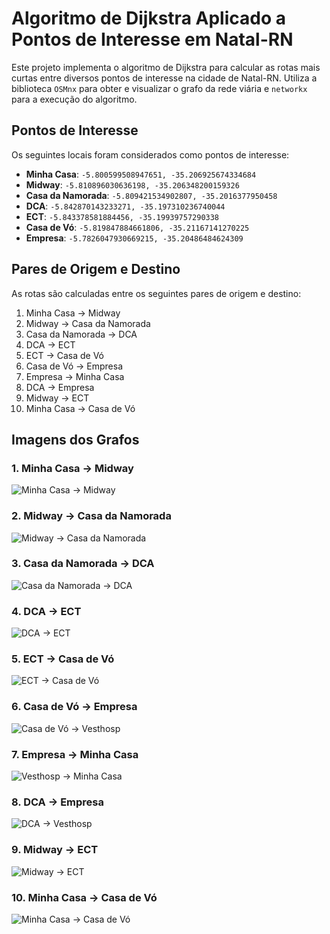 # Algoritmo de Dijkstra Aplicado a Pontos de Interesse em Natal-RN

Este projeto implementa o algoritmo de Dijkstra para calcular as rotas mais curtas entre diversos pontos de interesse na cidade de Natal-RN. Utiliza a biblioteca `OSMnx` para obter e visualizar o grafo da rede viária e `networkx` para a execução do algoritmo.

## Pontos de Interesse

Os seguintes locais foram considerados como pontos de interesse:

- **Minha Casa**: `-5.800599508947651, -35.206925674334684`
- **Midway**: `-5.810896030636198, -35.206348200159326`
- **Casa da Namorada**: `-5.809421534902807, -35.2016377950458`
- **DCA**: `-5.842870143233271, -35.197310236740044`
- **ECT**: `-5.843378581884456, -35.19939757290338`
- **Casa de Vó**: `-5.819847884661806, -35.21167141270225`
- **Empresa**: `-5.7826047930669215, -35.20486484624309`

## Pares de Origem e Destino

As rotas são calculadas entre os seguintes pares de origem e destino:

1. Minha Casa -> Midway
2. Midway -> Casa da Namorada
3. Casa da Namorada -> DCA
4. DCA -> ECT
5. ECT -> Casa de Vó
6. Casa de Vó -> Empresa
7. Empresa -> Minha Casa
8. DCA -> Empresa
9. Midway -> ECT
10. Minha Casa -> Casa de Vó

## Imagens dos Grafos

### 1. Minha Casa -> Midway
![Minha Casa -> Midway](images/grafo1.png)

### 2. Midway -> Casa da Namorada
![Midway -> Casa da Namorada](images/grafo2.png)

### 3. Casa da Namorada -> DCA
![Casa da Namorada -> DCA](images/grafo3.png)

### 4. DCA -> ECT
![DCA -> ECT](images/grafo4.png)

### 5. ECT -> Casa de Vó
![ECT -> Casa de Vó](images/grafo5.png)

### 6. Casa de Vó -> Empresa
![Casa de Vó -> Vesthosp](images/grafo6.png)

### 7. Empresa -> Minha Casa
![Vesthosp -> Minha Casa](images/grafo7.png)

### 8. DCA -> Empresa
![DCA -> Vesthosp](images/grafo8.png)

### 9. Midway -> ECT
![Midway -> ECT](images/grafo9.png)

### 10. Minha Casa -> Casa de Vó
![Minha Casa -> Casa de Vó](images/grafo10.png)

